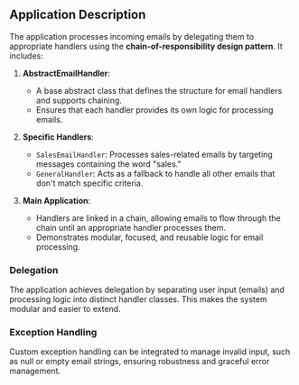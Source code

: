## Application Description

The application processes incoming emails by delegating them to appropriate handlers using the **chain-of-responsibility design pattern**. It includes:

1. **AbstractEmailHandler**:
   - A base abstract class that defines the structure for email handlers and supports chaining.
   - Ensures that each handler provides its own logic for processing emails.

2. **Specific Handlers**:
   - `SalesEmailHandler`: Processes sales-related emails by targeting messages containing the word "sales."
   - `GeneralHandler`: Acts as a fallback to handle all other emails that don't match specific criteria.

3. **Main Application**:
   - Handlers are linked in a chain, allowing emails to flow through the chain until an appropriate handler processes them.
   - Demonstrates modular, focused, and reusable logic for email processing.

### Delegation
The application achieves delegation by separating user input (emails) and processing logic into distinct handler classes. This makes the system modular and easier to extend.

### Exception Handling
Custom exception handling can be integrated to manage invalid input, such as null or empty email strings, ensuring robustness and graceful error management.
